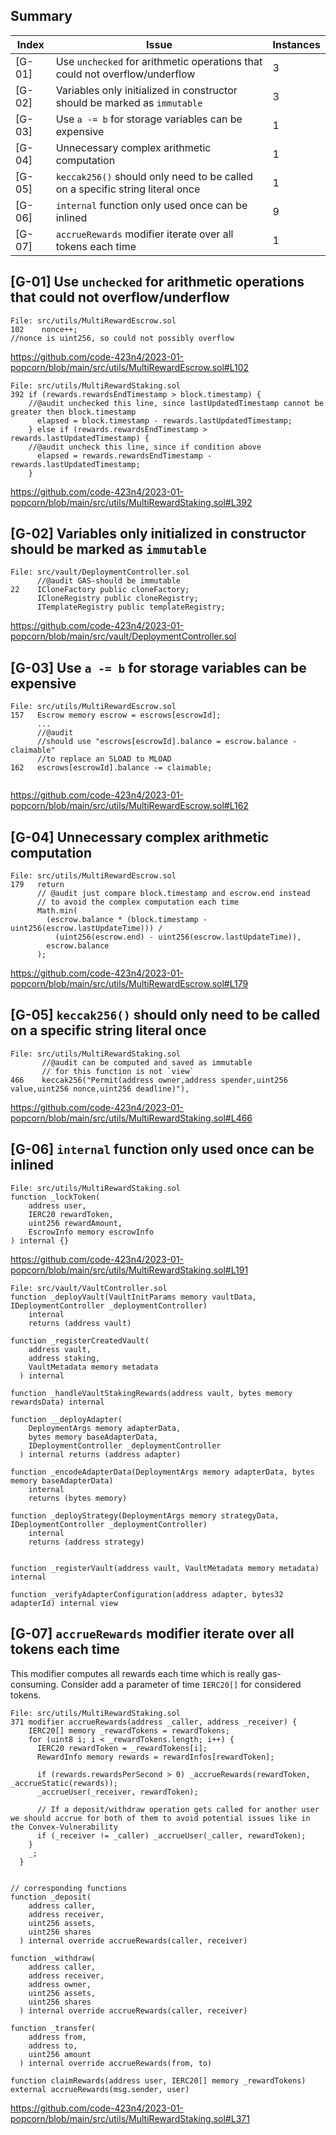 ## Summary

| Index | Issue | Instances |
| -------- | -------- | -------- |
| [G-01]     | Use `unchecked` for arithmetic operations that could not overflow/underflow     | 3    |
| [G-02] | Variables only initialized in constructor should be marked as `immutable`| 3 |
| [G-03] | Use `a -= b` for storage variables can be expensive | 1 |
| [G-04] | Unnecessary complex arithmetic computation | 1 |
| [G-05] | `keccak256()` should only need to be called on a specific string literal once | 1 |
| [G-06] | `internal` function only used once can be inlined | 9|
| [G-07] | `accrueRewards` modifier iterate over all tokens each time | 1 |



## [G-01]  Use `unchecked` for arithmetic operations that could not overflow/underflow 

```solidity
File: src/utils/MultiRewardEscrow.sol
102    nonce++;
//nonce is uint256, so could not possibly overflow
```
https://github.com/code-423n4/2023-01-popcorn/blob/main/src/utils/MultiRewardEscrow.sol#L102

```solidity
File: src/utils/MultiRewardStaking.sol
392 if (rewards.rewardsEndTimestamp > block.timestamp) {
    //@audit unchecked this line, since lastUpdatedTimestamp cannot be greater then block.timestamp
      elapsed = block.timestamp - rewards.lastUpdatedTimestamp;
    } else if (rewards.rewardsEndTimestamp > rewards.lastUpdatedTimestamp) {
    //@audit uncheck this line, since if condition above
      elapsed = rewards.rewardsEndTimestamp - rewards.lastUpdatedTimestamp;
    }
```
https://github.com/code-423n4/2023-01-popcorn/blob/main/src/utils/MultiRewardStaking.sol#L392

## [G-02]  Variables only initialized in constructor should be marked as `immutable`
```solidity
File: src/vault/DeploymentController.sol
      //@audit GAS-should be immutable
22    ICloneFactory public cloneFactory;
      ICloneRegistry public cloneRegistry;
      ITemplateRegistry public templateRegistry;
```
https://github.com/code-423n4/2023-01-popcorn/blob/main/src/vault/DeploymentController.sol

## [G-03]  Use `a -= b` for storage variables can be expensive
```solidity
File: src/utils/MultiRewardEscrow.sol
157   Escrow memory escrow = escrows[escrowId];
      ...
      //@audit 
      //should use "escrows[escrowId].balance = escrow.balance - claimable" 
      //to replace an SLOAD to MLOAD
162   escrows[escrowId].balance -= claimable;
      
```
https://github.com/code-423n4/2023-01-popcorn/blob/main/src/utils/MultiRewardEscrow.sol#L162

## [G-04]  Unnecessary complex arithmetic computation
```solidity
File: src/utils/MultiRewardEscrow.sol
179   return
      // @audit just compare block.timestamp and escrow.end instead
      // to avoid the complex computation each time 
      Math.min(
        (escrow.balance * (block.timestamp - uint256(escrow.lastUpdateTime))) /
          (uint256(escrow.end) - uint256(escrow.lastUpdateTime)),
        escrow.balance
      );

```
https://github.com/code-423n4/2023-01-popcorn/blob/main/src/utils/MultiRewardEscrow.sol#L179

## [G-05]  `keccak256()` should only need to be called on a specific string literal once
```solidity
File: src/utils/MultiRewardStaking.sol
       //@audit can be computed and saved as immutable
       // for this function is not `view`
466    keccak256("Permit(address owner,address spender,uint256 value,uint256 nonce,uint256 deadline)"),
```

https://github.com/code-423n4/2023-01-popcorn/blob/main/src/utils/MultiRewardStaking.sol#L466

## [G-06]  `internal` function only used once can be inlined
```solidity
File: src/utils/MultiRewardStaking.sol
function _lockToken(
    address user,
    IERC20 rewardToken,
    uint256 rewardAmount,
    EscrowInfo memory escrowInfo
) internal {}

```
https://github.com/code-423n4/2023-01-popcorn/blob/main/src/utils/MultiRewardStaking.sol#L191 
```solidity
File: src/vault/VaultController.sol
function _deployVault(VaultInitParams memory vaultData, IDeploymentController _deploymentController)
    internal
    returns (address vault)

function _registerCreatedVault(
    address vault,
    address staking,
    VaultMetadata memory metadata
  ) internal

function _handleVaultStakingRewards(address vault, bytes memory rewardsData) internal

function __deployAdapter(
    DeploymentArgs memory adapterData,
    bytes memory baseAdapterData,
    IDeploymentController _deploymentController
  ) internal returns (address adapter)

function _encodeAdapterData(DeploymentArgs memory adapterData, bytes memory baseAdapterData)
    internal
    returns (bytes memory)

function _deployStrategy(DeploymentArgs memory strategyData, IDeploymentController _deploymentController)
    internal
    returns (address strategy)


function _registerVault(address vault, VaultMetadata memory metadata) internal 

function _verifyAdapterConfiguration(address adapter, bytes32 adapterId) internal view
```
## [G-07]  `accrueRewards` modifier iterate over all tokens each time

This modifier computes all rewards each time which is really gas-consuming. Consider add a parameter of time `IERC20[]` for considered tokens.
```solidity
File: src/utils/MultiRewardStaking.sol
371 modifier accrueRewards(address _caller, address _receiver) {
    IERC20[] memory _rewardTokens = rewardTokens;
    for (uint8 i; i < _rewardTokens.length; i++) {
      IERC20 rewardToken = _rewardTokens[i];
      RewardInfo memory rewards = rewardInfos[rewardToken];

      if (rewards.rewardsPerSecond > 0) _accrueRewards(rewardToken, _accrueStatic(rewards));
      _accrueUser(_receiver, rewardToken);

      // If a deposit/withdraw operation gets called for another user we should accrue for both of them to avoid potential issues like in the Convex-Vulnerability
      if (_receiver != _caller) _accrueUser(_caller, rewardToken);
    }
    _;
  }


// corresponding functions
function _deposit(
    address caller,
    address receiver,
    uint256 assets,
    uint256 shares
  ) internal override accrueRewards(caller, receiver)

function _withdraw(
    address caller,
    address receiver,
    address owner,
    uint256 assets,
    uint256 shares
  ) internal override accrueRewards(caller, receiver)

function _transfer(
    address from,
    address to,
    uint256 amount
  ) internal override accrueRewards(from, to)

function claimRewards(address user, IERC20[] memory _rewardTokens) external accrueRewards(msg.sender, user)
```

https://github.com/code-423n4/2023-01-popcorn/blob/main/src/utils/MultiRewardStaking.sol#L371